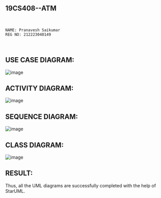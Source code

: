 ## 19CS408--ATM
<br>

```
NAME: Pranavesh Saikumar
REG NO: 212223040149
```

<br>

## USE CASE DIAGRAM:
![image](https://github.com/user-attachments/assets/fc789817-4e6f-44e8-a489-4dfe0b506bc2)


## ACTIVITY DIAGRAM:
![image](https://github.com/user-attachments/assets/6c9cd369-7fee-48c3-8b9a-3fcfbad8978b)


## SEQUENCE DIAGRAM:
![image](https://github.com/user-attachments/assets/8dc2e3ae-1d9f-4709-b047-50fc730d2877)


## CLASS DIAGRAM:
![image](https://github.com/user-attachments/assets/91ce8b9f-4add-4f1f-b552-44bf88a971e5)



## RESULT:
Thus, all the UML diagrams are successfully completed with the help of StarUML.
